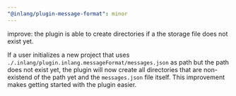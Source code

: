 ```yaml
---
"@inlang/plugin-message-format": minor
---
```


improve: the plugin is able to create directories if a the storage file does not exist yet.

If a user initializes a new project that uses `./.inlang/plugin.inlang.messageFormat/messages.json` as path but the path does not exist yet, the plugin will now create all directories that are non-existend of the path yet and the `messages.json` file itself. This improvement makes getting started with the plugin easier.
